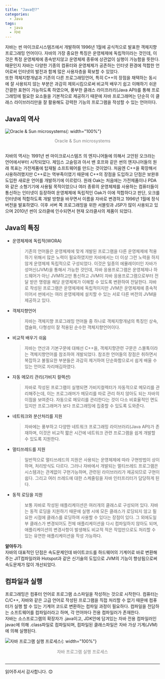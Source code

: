 ```yaml
---
title: "Java란?"
categories:
  - Java
tags:
  - java
  - 자바
---
```

자바는 썬 마이크로시스템즈에서 개발하여 1996년 1월에 공식적으로 발표한 객체지향 프로그래밍 언어이다.
자바의 가장 중요한 특징은 운영체제에 독립적이라는 것인데, 이것은 특정 운영체제에 종속받지않고 운영체제 종류에 상관없이 실행이 가능함을 뜻한다. 때문인지 자바는 다양한 기종의 컴퓨터와 운영체제가 공존하는 인터넷 환경에 적합한 언어로써 인터넷의 발전과 함께 많은 사용자층을 확보할 수 있었다.  
또한 객체지향개념과 기존의 다른 프로그래밍언어, 특히 C++의 장점을 채택하는 동시에 잘 사용되지 않는 부분은 과감히 제외시킴으로써 비교적 배우기 쉽고 이해하기 쉬운 간결한 표현이 가능하도록 하였으며, 풍부한 클래스 라이프러리(Java API)를 통해 프로그래밍에 필요한 요소들을 기본적으로 제공하기 때문에 자바 프로그래머는 단순히 이 클래스 라이브러리만을 잘 활용해도 강력한 기능의 프로그램을 작성할 수 있는 언어이다.

## Java의 역사
![Oracle & Sun microsystems](/blog/assets/img/posts/20220622/oracle-sun-logo.png "Oracle & Sun microsystems"){: width="100%"}
<div style="color: gray; text-align: center; margin-bottom: 30px;">Oracle & Sun microsystems</div>
자바의 역사는 1991년 썬 마이크로시스템즈 의 엔지니어들에 의해서 고안된 오크라는 언어에서부터 시작되었다.
제임스 고슬링과 아서 밴 호프와 같은 썬의 엔지니어들의 원래 목표는 가전제품에 탑재될 소프트웨어를 만드는 것이었다. 처음엔 C++을 확장해서 사용하려했지만 C++로는 역부족이였기 때문에 C++의 장점을 도입하고 단점은 보완후 도입한 새로운 언어를 개발하기에 이르렀다.  
원래 Oak는 처음에는 가전제품이나 PDA와 같은 소형기기에 사용될 목적이었으나 여러 종류의 운영체제를 사용하는 컴퓨터들이 통신하는 인터넷이 등장하여 운영체제에 독립적인 Oak가 이에 적합하다고 판단, 오크를 인터넷에 적합하도록 개발 방향을 바꾸면서 이름을 자바로 변경하고 1996년 1월에 정식 버전을 발표하였다. 이후 서버 쪽 프로그래밍을 위한 서블릿과 JSP가 많이 사용되고 있으며 2010년 썬이 오라클에 인수되면서 현재 오라클사의 제품이 되었다.

## Java의 특징
- 운영체제에 독립적(WORA)
    >기존의 언어들은 운영체제에 맞게 개발된 프로그램을 다른 운영체제에 적용하기 위해서 많은 노력이 필요하였지만
    자바에서는 더 이상 그런 노력을 하지 않게 운영체제 독립적으로 구성되었다. 이것은 일종의 에뮬레이터인 자바가성머신(JVM)을 통해서 가능한 것인데, 자바 응용프로그램은 운영체제나 하드웨어가 아닌 JVM하고만 통신하고 JVM이 자바 응용프로그램으로부터 전달 받은 명령을 해당 운영체제가 이해할 수 있도록 변환하여 전달한다. 
    자바로 작성된 프로그램은 운영체제에 독립적이지만 JVM은 운영체제에 종속적이어서 썬에서는 여러 운영체제에 설치할 수 있는 서로 다른 버전의 JVM을 제공하고 있다.
- 객체지향언어
    >자바는 객체지향 프로그래밍 언어들 중 하나로 객체지향개념의 특징인 상속, 캡슐화, 다형성이 잘 적용된 순수한 객체지향언어이다. 
- 비교적 배우기 쉬움
    >자바는 연산과 기본구문에 대해선 C++을, 객체지향관련 구문은 스몰톡이라는 객체지향언어를 참조하여 개발되었다. 참조한 언어들의 장점은 취하면서 복잡하고 불필요한 부분들은 과감히 제거하여 단순화함으로서 쉽게 배울 수 있는 언어로 자리매김하였다.
- 자동 메모리 관리(가비지 컬렉션)
    >자바로 작성된 프로그램이 실행되면 가비지컬렉터가 자동적으로 메모리를 관리해주는데, 이는 프로그래머가 메모리를 따로 관리 하지 않아도 되는 자바의 이점을 보여준다. 자동으로 메모리를 관리한다는 것이 다소 비효율적인 면도 있지만 프로그래머가 보다 프로그래밍에 집중할 수 있도록 도와준다.
- 네트워크와 분산처리를 지원
    >자바에는 풍부하고 다양한 네트워크 프로그래밍 라이브러리(Java API)가 존재하며, 이것은 비교적 짧은 시간에 네트워크 관련 프로그램을 쉽게 개발할 수 있도록 지원한다.
- 멀티쓰레드를 지원
    >일반적으로 멀티쓰레드의 지원은 사용되는 운영체제에 따라 구현방법이 상이하며, 처리방식도 다르다. 그러나 자바에서 개발되는 멀티쓰레드 프로그램은 시스템과는 관계없이 구현가능하며, 관련된 라이브러리가 제공되므로 구현이 쉽다. 그리고 여러 쓰레드에 대한 스케줄링을 자바 인터프리터가 담당하게 된다.
- 동적 로딩을 지원
    >보통 자바로 작성된 애플리케이션은 여러개의 클래스로 구성되어 있다. 자바는 동적 로딩을 지원하기 때문에 실행 시에 모든 클래스가 로딩되지 않고 필요한 시점에 클래스를 로딩하여 사용할 수 있다는 장점이 있다. 그 외에도일부 클래스가 변경되어도 전체 애플리케이션을 다시 컴파일하지 않아도 되며, 애플리케이션의 변경사항이 발생해도 비교적 적은 작업만으로도 처리할 수 있는 유연한 애플리케이션을 작성 가능하다.

__알아두기:__  
자바의 대표적인 단점은 속도문제인데 바이트코드를 하드웨어의 기계어로 바로 변환해주는 JIT컴파일러와 Hotspot과 같은 신기술의 도입으로 JVM의 기능이 향상됨으로써 속도문제가 많이 개선되었다.

## 컴파일과 실행
프로그래밍은 컴퓨터 언어로 프로그램 소스파일을 작성하는 것으로 시작한다. 컴퓨터는 C/C++, 자바와 같은 고급 언어로 작성된 프로그램을 직접 처리할 수 없기 때문에 컴퓨터가 실행 할 수 있는 기계어 코드로 변환하는 컴파일 과정이 필요하다. 컴파일을 전담하는 소프트웨어를 컴파일러라고 하며, 각 언어마다 전용 컴파일러가 존재한다.  
자바는 소스프로그램의 확장자가 .java이고, JDK안에 담겨있는 자바 전용 컴파일러인 javac에 의해 .class파일로 컴파일되며, 컴파일된 클래스파일은 자바 가상 기계(JVM)에 의해 실행된다.

![자바 프로그램 실행 프로세스](/blog/assets/img/posts/20220622/java-exe-process.jpg "자바 프로그램 실행 프로세스"){: width="100%"}
<div style="color: gray; text-align: center; margin-bottom: 30px;">자바 프로그램 실행 프로세스</div>

* * *

읽어주셔서 감사합니다. 😊